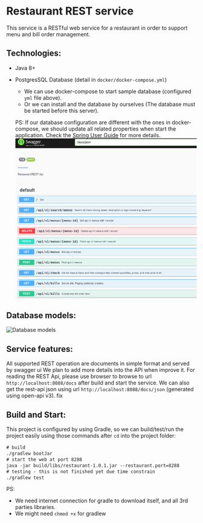 # Restaurant REST service

This service is a RESTful web service for a restaurant in order to support
menu and bill order management.

## Technologies:
- Java 8+
- PostgresSQL Database (detail in `docker/docker-compose.yml`)
  
  - We can use docker-compose to start sample database (configured `yml` file above).
  - Or we can install and the database by ourselves (The database must be started
  before this server).
  
  PS: If our database configuration are different with the ones in docker-compose, 
  we should update all related properties when start the application. Check the
  [Spring User Guide](https://docs.spring.io/spring-boot/docs/current/reference/html/boot-features-external-config.html)
  for more details.
  ![Web UI sample](https://raw.githubusercontent.com/gaconkzk/restaurant/cotry/assets/rest-ui-01.png)

## Database models:
![Database models](http://www.plantuml.com/plantuml/proxy?src=https://raw.githubusercontent.com/gaconkzk/restaurant/cotry/db_schema.puml)

## Service features:

All supported REST operation are documents in simple format and served by swagger ui
We plan to add more details into the API when improve it. For reading the REST Api, 
please use browser to browse to url `http://localhost:8088/docs` after build and start
the service. We can also get the rest-api json using url `http://localhost:8088/docs/json`
(generated using open-api v3).
fix

## Build and Start:
This project is configured by using Gradle, so we can build/test/run the project easily
using those commands after `cd` into the project folder:


```shell
# build
./gradlew bootJar
# start the web at port 8288
java -jar build/libs/restaurant-1.0.1.jar --restaurant.port=8288
# testing - this is not finished yet due time constrain
./gradlew test
```

PS: 
- We need internet connection for gradle to download itself, and all 3rd parties libraries.
- We might need `chmod +x` for gradlew
